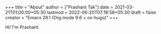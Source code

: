 +++
title = "About"
author = ["Prashant Tak"]
date = 2021-03-21T01:00:00+05:30
lastmod = 2022-06-20T07:18:58+05:30
draft = false
creator = "Emacs 28.1 (Org mode 9.6 + ox-hugo)"
+++

Hi! I'm Prashant.
